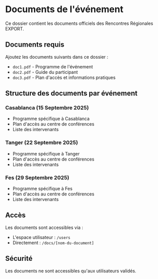 # Documents de l'événement

Ce dossier contient les documents officiels des Rencontres Régionales EXPORT.

## Documents requis

Ajoutez les documents suivants dans ce dossier :

- `doc1.pdf` - Programme de l'événement
- `doc2.pdf` - Guide du participant
- `doc3.pdf` - Plan d'accès et informations pratiques

## Structure des documents par événement

### Casablanca (15 Septembre 2025)
- Programme spécifique à Casablanca
- Plan d'accès au centre de conférences
- Liste des intervenants

### Tanger (22 Septembre 2025)
- Programme spécifique à Tanger
- Plan d'accès au centre de conférences
- Liste des intervenants

### Fes (29 Septembre 2025)
- Programme spécifique à Fes
- Plan d'accès au centre de conférences
- Liste des intervenants

## Accès

Les documents sont accessibles via :
- L'espace utilisateur : `/users`
- Directement : `/docs/[nom-du-document]`

## Sécurité

Les documents ne sont accessibles qu'aux utilisateurs validés.
